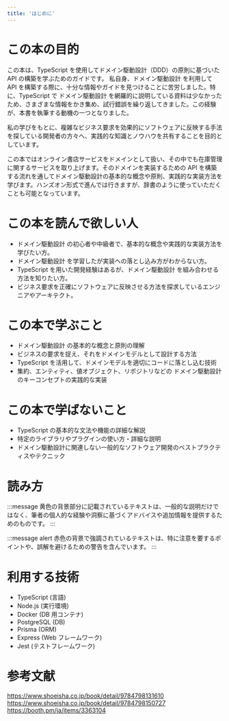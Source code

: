 ```yaml
---
title: 'はじめに'
---
```


# この本の目的

この本は、TypeScript を使用してドメイン駆動設計（DDD）の原則に基づいた API の構築を学ぶためのガイドです。
私自身、ドメイン駆動設計 を利用して API を構築する際に、十分な情報やガイドを見つけることに苦労しました。特に、TypeScript で ドメイン駆動設計 を網羅的に説明している資料は少なかったため、さまざまな情報をかき集め、試行錯誤を繰り返してきました。この経験が、本書を執筆する動機の一つとなりました。

私の学びをもとに、複雑なビジネス要求を効果的にソフトウェアに反映する手法を探している開発者の方々へ、実践的な知識とノウハウを共有することを目的としています。

この本ではオンライン書店サービスをドメインとして扱い、その中でも在庫管理に関するサービスを取り上げます。そのドメインを実装するための API を構築する流れを通してドメイン駆動設計の基本的な概念や原則、実践的な実装方法を学びます。ハンズオン形式で進んでは行きますが、辞書のように使っていただくことも可能となっています。

# この本を読んで欲しい人

- ドメイン駆動設計 の初心者や中級者で、基本的な概念や実践的な実装方法を学びたい方。
- ドメイン駆動設計 を学習したが実装への落とし込み方がわからない方。
- TypeScript を用いた開発経験はあるが、ドメイン駆動設計 を組み合わせる方法を知りたい方。
- ビジネス要求を正確にソフトウェアに反映させる方法を探求しているエンジニアやアーキテクト。

# この本で学ぶこと

- ドメイン駆動設計 の基本的な概念と原則の理解
- ビジネスの要求を捉え、それをドメインモデルとして設計する方法
- TypeScript を活用して、ドメインモデルを適切にコードに落とし込む技術
- 集約、エンティティ、値オブジェクト、リポジトリなどの ドメイン駆動設計 のキーコンセプトの実践的な実装

# この本で学ばないこと

- TypeScript の基本的な文法や機能の詳細な解説
- 特定のライブラリやプラグインの使い方・詳細な説明
- ドメイン駆動設計に関連しない一般的なソフトウェア開発のベストプラクティスやテクニック

# 読み方

:::message
黄色の背景部分に記載されているテキストは、一般的な説明だけではなく、筆者の個人的な経験や洞察に基づくアドバイスや追加情報を提供するためのものです。
:::

:::message alert
赤色の背景で強調されているテキストは、特に注意を要するポイントや、誤解を避けるための警告を含んでいます。
:::

# 利用する技術

- TypeScript (言語)
- Node.js (実行環境)
- Docker (DB 用コンテナ)
- PostgreSQL (DB)
- Prisma (ORM)
- Express (Web フレームワーク)
- Jest (テストフレームワーク)

# 参考文献

https://www.shoeisha.co.jp/book/detail/9784798131610
https://www.shoeisha.co.jp/book/detail/9784798150727
https://booth.pm/ja/items/3363104
